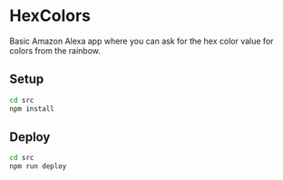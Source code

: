 # HexColors
Basic Amazon Alexa app where you can ask for the hex color value for colors from the rainbow.

## Setup
```bash
cd src
npm install
```
## Deploy
```bash
cd src
npm run deploy
```
